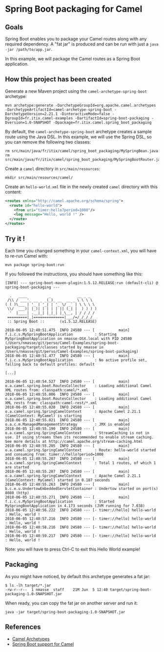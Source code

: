 # Spring Boot packaging for Camel

## Goals

Spring Boot enables you to package your Camel routes along with any required
dependency. A "fat jar" is produced and can be run with just a `java -jar /path/to/app.jar`.

In this example, we will package the Camel routes as a Spring Boot application.

## How this project has been created

Generate a new Maven project using the `camel-archetype-spring-boot` archetype:
```
mvn archetype:generate -DarchetypeGroupId=org.apache.camel.archetypes -DarchetypeArtifactId=camel-archetype-spring-boot -DarchetypeVersion=2.21.1 -DinteractiveMode=false -DgroupId=fr.itix.camel-examples -DartifactId=spring-boot-packaging -Dversion=1.0-SNAPSHOT -Dpackage=fr.itix.camel.spring_boot_packaging
```

By default, the `camel-archetype-spring-boot` archetype creates a sample route
using the Java DSL. In this example, we will use the Spring DSL, so you can remove
the following two classes:
```
rm src/main/java/fr/itix/camel/spring_boot_packaging/MySpringBean.java
rm src/main/java/fr/itix/camel/spring_boot_packaging/MySpringBootRouter.java
```

Create a `camel` directory in `src/main/resources`:
```
mkdir src/main/resources/camel/
```

Create an `hello-world.xml` file in the newly created `camel` directory with
this content:
```xml
<routes xmlns="http://camel.apache.org/schema/spring">
  <route id="hello-world">
    <from uri="timer:hello?period=1000"/>
    <log message="Hello, world !" />
  </route>
</routes>
```

## Try it !

Each time you changed something in your `camel-context.xml`, you will have
to re-run Camel with:
```
mvn package spring-boot:run
```

If you followed the instructions, you should have something like this:
```
[INFO] --- spring-boot-maven-plugin:1.5.12.RELEASE:run (default-cli) @ spring-boot-packaging ---

  .   ____          _            __ _ _
 /\\ / ___'_ __ _ _(_)_ __  __ _ \ \ \ \
( ( )\___ | '_ | '_| | '_ \/ _` | \ \ \ \
 \\/  ___)| |_)| | | | | || (_| |  ) ) ) )
  '  |____| .__|_| |_|_| |_\__, | / / / /
 =========|_|==============|___/=/_/_/_/
 :: Spring Boot ::       (v1.5.12.RELEASE)

2018-06-05 12:40:51.475  INFO 24580 --- [           main] f.i.c.s.MySpringBootApplication          : Starting MySpringBootApplication on nmasse-OSX.local with PID 24580 (/Users/nmasse/git/perso/Camel-Examples/spring-boot-packaging/target/classes started by nmasse in /Users/nmasse/git/perso/Camel-Examples/spring-boot-packaging)
2018-06-05 12:40:51.477  INFO 24580 --- [           main] f.i.c.s.MySpringBootApplication          : No active profile set, falling back to default profiles: default

[...]

2018-06-05 12:40:54.527  INFO 24580 --- [           main] o.a.camel.spring.boot.RoutesCollector    : Loading additional Camel XML routes from: classpath:camel/*.xml
2018-06-05 12:40:55.006  INFO 24580 --- [           main] o.a.camel.spring.boot.RoutesCollector    : Loading additional Camel XML rests from: classpath:camel-rest/*.xml
2018-06-05 12:40:55.020  INFO 24580 --- [           main] o.a.camel.spring.SpringCamelContext      : Apache Camel 2.21.1 (CamelContext: MyCamel) is starting
2018-06-05 12:40:55.021  INFO 24580 --- [           main] o.a.c.m.ManagedManagementStrategy        : JMX is enabled
2018-06-05 12:40:55.190  INFO 24580 --- [           main] o.a.camel.spring.SpringCamelContext      : StreamCaching is not in use. If using streams then its recommended to enable stream caching. See more details at http://camel.apache.org/stream-caching.html
2018-06-05 12:40:55.205  INFO 24580 --- [           main] o.a.camel.spring.SpringCamelContext      : Route: hello-world started and consuming from: timer://hello?period=1000
2018-06-05 12:40:55.207  INFO 24580 --- [           main] o.a.camel.spring.SpringCamelContext      : Total 1 routes, of which 1 are started
2018-06-05 12:40:55.207  INFO 24580 --- [           main] o.a.camel.spring.SpringCamelContext      : Apache Camel 2.21.1 (CamelContext: MyCamel) started in 0.187 seconds
2018-06-05 12:40:55.263  INFO 24580 --- [           main] b.c.e.u.UndertowEmbeddedServletContainer : Undertow started on port(s) 8080 (http)
2018-06-05 12:40:55.271  INFO 24580 --- [           main] f.i.c.s.MySpringBootApplication          : Started MySpringBootApplication in 4.173 seconds (JVM running for 7.038)
2018-06-05 12:40:56.222  INFO 24580 --- [- timer://hello] hello-world                              : Hello, world !
2018-06-05 12:40:57.216  INFO 24580 --- [- timer://hello] hello-world                              : Hello, world !
2018-06-05 12:40:58.216  INFO 24580 --- [- timer://hello] hello-world                              : Hello, world !
2018-06-05 12:40:59.217  INFO 24580 --- [- timer://hello] hello-world                              : Hello, world !
```

Note: you will have to press Ctrl-C to exit this Hello World example!

## Packaging

As you might have noticed, by default this archetype generates a fat jar:
```
$ ls -lh target/*.jar
-rw-r--r--  1 nmasse  staff    21M Jun  5 12:40 target/spring-boot-packaging-1.0-SNAPSHOT.jar
```

When ready, you can copy the fat jar on another server and run it:
```
java -jar target/spring-boot-packaging-1.0-SNAPSHOT.jar
```

## References

- [Camel Archetypes](http://camel.apache.org/camel-maven-archetypes.html)
- [Spring Boot support for Camel](http://camel.apache.org/spring-boot.html)
